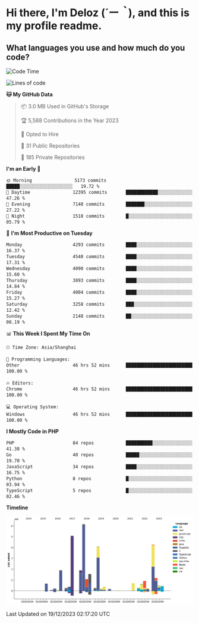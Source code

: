 # **Hi there, I'm Deloz (*´ー｀*), and this is my profile readme.**

## **What languages you use and how much do you code?**

<!--START_SECTION:waka-->
![Code Time](http://img.shields.io/badge/Code%20Time-3%2C016%20hrs%2049%20mins-blue)

![Lines of code](https://img.shields.io/badge/From%20Hello%20World%20I%27ve%20Written-33.4%20million%20lines%20of%20code-blue)

**🐱 My GitHub Data** 

> 📦 3.0 MB Used in GitHub's Storage 
 > 
> 🏆 5,588 Contributions in the Year 2023
 > 
> 💼 Opted to Hire
 > 
> 📜 31 Public Repositories 
 > 
> 🔑 185 Private Repositories 
 > 
**I'm an Early 🐤** 

```text
🌞 Morning                5173 commits        █████░░░░░░░░░░░░░░░░░░░░   19.72 % 
🌆 Daytime                12395 commits       ████████████░░░░░░░░░░░░░   47.26 % 
🌃 Evening                7140 commits        ███████░░░░░░░░░░░░░░░░░░   27.22 % 
🌙 Night                  1518 commits        █░░░░░░░░░░░░░░░░░░░░░░░░   05.79 % 
```
📅 **I'm Most Productive on Tuesday** 

```text
Monday                   4293 commits        ████░░░░░░░░░░░░░░░░░░░░░   16.37 % 
Tuesday                  4540 commits        ████░░░░░░░░░░░░░░░░░░░░░   17.31 % 
Wednesday                4090 commits        ████░░░░░░░░░░░░░░░░░░░░░   15.60 % 
Thursday                 3893 commits        ████░░░░░░░░░░░░░░░░░░░░░   14.84 % 
Friday                   4004 commits        ████░░░░░░░░░░░░░░░░░░░░░   15.27 % 
Saturday                 3258 commits        ███░░░░░░░░░░░░░░░░░░░░░░   12.42 % 
Sunday                   2148 commits        ██░░░░░░░░░░░░░░░░░░░░░░░   08.19 % 
```


📊 **This Week I Spent My Time On** 

```text
🕑︎ Time Zone: Asia/Shanghai

💬 Programming Languages: 
Other                    46 hrs 52 mins      █████████████████████████   100.00 % 

🔥 Editors: 
Chrome                   46 hrs 52 mins      █████████████████████████   100.00 % 

💻 Operating System: 
Windows                  46 hrs 52 mins      █████████████████████████   100.00 % 
```

**I Mostly Code in PHP** 

```text
PHP                      84 repos            ██████████░░░░░░░░░░░░░░░   41.38 % 
Go                       40 repos            █████░░░░░░░░░░░░░░░░░░░░   19.70 % 
JavaScript               34 repos            ████░░░░░░░░░░░░░░░░░░░░░   16.75 % 
Python                   8 repos             █░░░░░░░░░░░░░░░░░░░░░░░░   03.94 % 
TypeScript               5 repos             █░░░░░░░░░░░░░░░░░░░░░░░░   02.46 % 
```



**Timeline**

![Lines of Code chart](https://raw.githubusercontent.com/deloz/deloz/main/assets/bar_graph.png)


 Last Updated on 19/12/2023 02:17:20 UTC
<!--END_SECTION:waka-->
